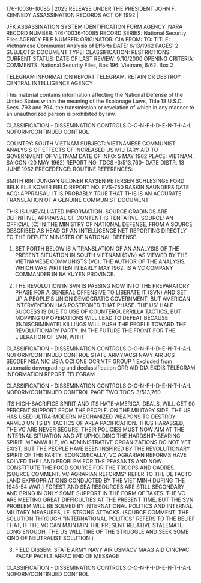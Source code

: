176-10036-10085 | 2025 RELEASE UNDER THE PRESIDENT JOHN F. KENNEDY ASSASSINATION RECORDS ACT OF 1992 |

JFK ASSASSINATION SYSTEM
IDENTIFICATION FORM
AGENCY: NARA
RECORD NUMBER: 176-10036-10085
RECORD SERIES: National Security Files
AGENCY FILE NUMBER:
ORIGINATOR: CIA
FROM:
TO:
TITLE: Vietnamese Communist Analysis of Efforts
DATE: 6/13/1962
PAGES: 2
SUBJECTS:
DOCUMENT TYPE:
CLASSIFICATION:
RESTRICTIONS:
CURRENT STATUS:
DATE OF LAST REVIEW: 9/10/2000
OPENING CRITERIA:
COMMENTS: National Security Files, Box 196: Vietnam, 6/62. Box 2

TELEGRAM INFORMATION REPORT TELEGRAM.
RETAIN OR DESTROY
CENTRAL INTELLIGENCE AGENCY

This material contains information affecting the National Defense of the United States within the meaning of the Espionage Laws, Title 18 U.S.C. Secs. 793 and 794, the transmission or revelation of which in any manner to an unauthorized person is prohibited by law.

CLASSIFICATION - DISSEMINATION CONTROLS
C-O-N-F-I-D-E-N-T-I-A-L
NOFORN/CONTINUED CONTROL

COUNTRY: SOUTH VIETNAM
SUBJECT: VIETNAMESE COMMUNIST ANALYSIS OF EFFECTS
OF INCREASED US MILITARY AID TO
GOVERNMENT OF VIETNAM
DATE OF INFO: 5 MAY 1962
PLACE: VIETNAM, SAIGON (20 MAY 1962)
REPORT NO. TDCS -3/513,760-
DATE DISTR. 13 JUNE 1962
PRECEDENCE: ROUTINE
REFERENCES:

SMITH
RINI
DUNGAN
GILDNER
KAYSEN
PETERSEN
SCHLESINGE
FORD
BELK
FILE
KOMER
FIELD REPORT NO. FVS-750
RASKIN
SAUNDERS
DATE ACQ:
APPRAISAL: IT IS PROBABLY TRUE THAT THIS IS AN ACCURATE
TRANSLATION OF A GENUINE COMMUNIST DOCUMENT

THIS IS UNEVALUATED INFORMATION. SOURCE GRADINGS ARE DEFINITIVE, APPRAISAL OF CONTENT IS TENTATIVE.
SOURCE: AN OFFICIAL (C) IN THE MINISTRY OF NATIONAL DEFENSE, FROM A SOURCE DESCRIBED
AS HEAD OF AN INTELLIGENCE NET REPORTING DIRECTLY TO THE DEPUTY MINISTER OF
NATIONAL DEFENSE.

1.  SET FORTH BELOW IS A TRANSLATION OF AN ANALYSIS OF THE PRESENT SITUATION
IN SOUTH VIETNAM (SVN) AS VIEWED BY THE VIETNAMESE COMMUNISTS (VC). THE AUTHOR
OF THE ANALYSIS, WHICH WAS WRITTEN IN EARLY MAY 1962, IS A VC COMPANY COMMANDER
IN BA XUYEN PROVINCE.

2.  THE REVOLUTION IN SVN IS PASSING NOW INTO THE PREPARATORY PHASE FOR
A GENERAL OFFENSIVE TO LIBERATE IT (SVN) AND SET UP A PEOPLE'S UNION DEMOCRATIC
GOVERNMENT, BUT AMERICAN INTERVENTION HAS POSTPONED THAT PHASE. THE US' HALF
SUCCESS IS DUE TO USE OF COUNTERGUERRILLA TACTICS, BUT MOPPING UP OPERATIONS WILL
LEAD TO DEFEAT BECAUSE (INDISCRIMINATE) KILLINGS WILL PUSH THE PEOPLE TOWARD THE
REVOLUTIONARY PARTY. IN THE FUTURE THE FRONT FOR THE LIBERATION OF SVN, WITH

CLASSIFICATION - DISSEMINATION CONTROLS
C-O-N-F-I-D-E-N-T-I-A-L
NOFORN/CONTINUED CONTROL
STATE
ARMY/ACSI
NAVY
AIR
JCS
SECDEF
NSA
NIC
USIA
OCI
ONE
OCR
VTF
GROUP 1
Excluded from automatic
downgrading and
declassification
ORR
AID
DIA
EXDIS
TELEGRAM INFORMATION REPORT TELEGRAM

CLASSIFICATION - DISSEMINATION CONTROLS
C-O-N-F-I-D-E-N-T-I-A-L
NOFORN/CONTINUED CONTROL
PAGE TWO
TDCS-3/513,760

ITS HIGH-SACRIFICE SPIRIT AND ITS HATE-AMERICA IDEALS, WILL GET 90 PERCENT SUPPORT
FROM THE PEOPLE. ON THE MILITARY SIDE, THE US HAS USED ULTRA-MODERN MECHANIZED
WEAPONS TO DESTROY ARMED UNITS BY TACTICS OF AREA PACIFICATION. THUS HARASSED,
THE VC ARE NEVER SECURE. THEIR POLICIES MUST NOW AIM AT THE INTERNAL SITUATION AND
AT UPHOLDING THE HARDSHIP-BEARING SPIRIT. MEANWHILE, VC ADMINISTRATIVE ORGANIZATIONS
DO NOT YET EXIST, BUT THE PEOPLE HAVE BEEN INSPIRED BY THE REVOLUTIONARY SPIRIT OF
THE PARTY. ECONOMICALLY, VC AGRARIAN REFORMS HAVE SOLVED THE LAND PROBLEM FOR THE
PEASANTS AND NOW CONSTITUTE THE FOOD SOURCE FOR THE TROOPS AND CADRES.(SOURCE
COMMENT. VC AGRARIAN REFORMS" REFER TO THE DE FACTO LAND EXPROPRIATIONS CONDUCTED
BY THE VIET MINH DURING THE 1945-54 WAR.) FOREST AND SEA RESOURCES ARE STILL
SECONDARY AND BRING IN ONLY SOME SUPPORT IN THE FORM OF TAXES. THE VC ARE MEETING
GREAT DIFFICULTIES AT THE PRESENT TIME, BUT THE SVN PROBLEM WILL BE SOLVED BY
INTERNATIONAL POLITICS AND INTERNAL MILITARY MEASURES, I.E. STRONG ATTACKS. (SOURCE
COMMENT. THE SOLUTION THROUGH "INTERNATIONAL POLITICS" REFERS TO THE BELIEF THAT,
IF THE VC CAN MAINTAIN THE PRESENT RELATIVE STALEMATE LONG ENOUGH, THE US WILL TIRE
OF THE STRUGGLE AND SEEK SOME KIND OF NEUTRALIST SOLUTION.)

3.  FIELD DISSEM. STATE ARMY NAVY AIR USMACV MAAG AID CINCPAC PACAF
PACFLT ARPAC
END OF MESSAGE

CLASSIFICATION - DISSEMINATION CONTROLS
C-O-N-F-I-D-E-N-T-I-A-L
NOFORN/CONTINUED CONTROL
